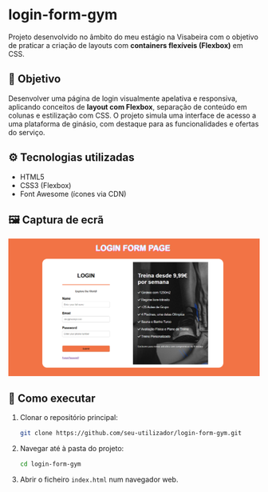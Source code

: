 # login-form-gym

Projeto desenvolvido no âmbito do meu estágio na Visabeira com o objetivo de praticar a criação de layouts com **containers flexíveis (Flexbox)** em CSS.

## 🧠 Objetivo

Desenvolver uma página de login visualmente apelativa e responsiva, aplicando conceitos de **layout com Flexbox**, separação de conteúdo em colunas e estilização com CSS. O projeto simula uma interface de acesso a uma plataforma de ginásio, com destaque para as funcionalidades e ofertas do serviço.

## ⚙️ Tecnologias utilizadas

- HTML5
- CSS3 (Flexbox)
- Font Awesome (ícones via CDN)

## 🖼️ Captura de ecrã

![Screenshot do formulário de login](./screenshot-login.png)

## 🚀 Como executar

1. Clonar o repositório principal:

   ```bash
   git clone https://github.com/seu-utilizador/login-form-gym.git
   ```

2. Navegar até à pasta do projeto:

   ```bash
   cd login-form-gym
   ```

3. Abrir o ficheiro `index.html` num navegador web.
